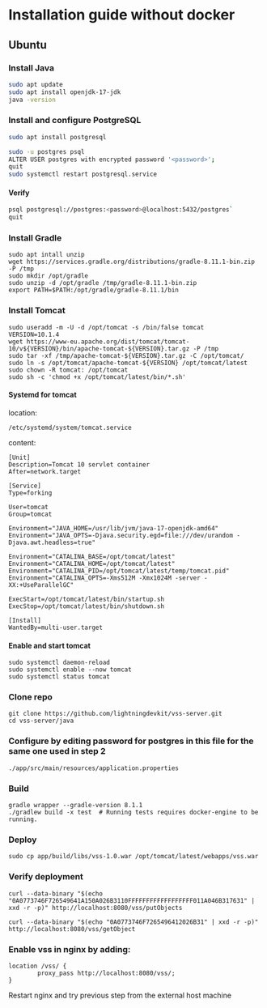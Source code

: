 #  Installation guide without docker

## Ubuntu

### Install Java

```sh
sudo apt update
sudo apt install openjdk-17-jdk
java -version
```

### Install and configure PostgreSQL

```sh
sudo apt install postgresql

sudo -u postgres psql
ALTER USER postgres with encrypted password '<password>';
quit
sudo systemctl restart postgresql.service
```

#### Verify
```sh
psql postgresql://postgres:<password>@localhost:5432/postgres`
quit
```

### Install Gradle

```
sudo apt intall unzip
wget https://services.gradle.org/distributions/gradle-8.11.1-bin.zip  -P /tmp
sudo mkdir /opt/gradle
sudo unzip -d /opt/gradle /tmp/gradle-8.11.1-bin.zip
export PATH=$PATH:/opt/gradle/gradle-8.11.1/bin
```

### Install Tomcat

```
sudo useradd -m -U -d /opt/tomcat -s /bin/false tomcat
VERSION=10.1.4
wget https://www-eu.apache.org/dist/tomcat/tomcat-10/v${VERSION}/bin/apache-tomcat-${VERSION}.tar.gz -P /tmp
sudo tar -xf /tmp/apache-tomcat-${VERSION}.tar.gz -C /opt/tomcat/
sudo ln -s /opt/tomcat/apache-tomcat-${VERSION} /opt/tomcat/latest
sudo chown -R tomcat: /opt/tomcat
sudo sh -c 'chmod +x /opt/tomcat/latest/bin/*.sh'
```

#### Systemd for tomcat
location:
```
/etc/systemd/system/tomcat.service
```
content:

```
[Unit]
Description=Tomcat 10 servlet container
After=network.target

[Service]
Type=forking

User=tomcat
Group=tomcat

Environment="JAVA_HOME=/usr/lib/jvm/java-17-openjdk-amd64"
Environment="JAVA_OPTS=-Djava.security.egd=file:///dev/urandom -Djava.awt.headless=true"

Environment="CATALINA_BASE=/opt/tomcat/latest"
Environment="CATALINA_HOME=/opt/tomcat/latest"
Environment="CATALINA_PID=/opt/tomcat/latest/temp/tomcat.pid"
Environment="CATALINA_OPTS=-Xms512M -Xmx1024M -server -XX:+UseParallelGC"

ExecStart=/opt/tomcat/latest/bin/startup.sh
ExecStop=/opt/tomcat/latest/bin/shutdown.sh

[Install]
WantedBy=multi-user.target
```

#### Enable and start tomcat

```
sudo systemctl daemon-reload
sudo systemctl enable --now tomcat
sudo systemctl status tomcat
```

### Clone repo
```
git clone https://github.com/lightningdevkit/vss-server.git
cd vss-server/java
```

### Configure by editing password for postgres in this file for the same one used in step 2
```
./app/src/main/resources/application.properties
```

### Build
```
gradle wrapper --gradle-version 8.1.1
./gradlew build -x test  # Running tests requires docker-engine to be running.
```

### Deploy
```
sudo cp app/build/libs/vss-1.0.war /opt/tomcat/latest/webapps/vss.war
```

### Verify deployment

```
curl --data-binary "$(echo "0A0773746F726549641A150A026B3110FFFFFFFFFFFFFFFFFF011A046B317631" | xxd -r -p)" http://localhost:8080/vss/putObjects

curl --data-binary "$(echo "0A0773746F7265496412026B31" | xxd -r -p)" http://localhost:8080/vss/getObject
```

### Enable vss in nginx by adding:
```
location /vss/ {
        proxy_pass http://localhost:8080/vss/;
}
```

Restart nginx and try previous step from the external host machine
